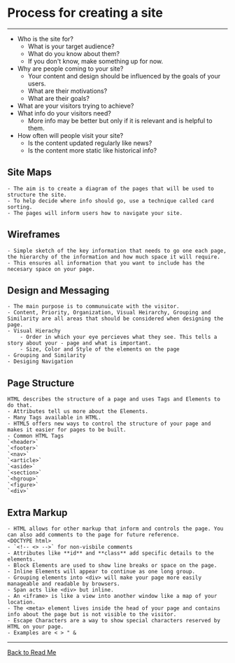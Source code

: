 # Process for creating a site

---

- Who is the site for?
    - What is your target audience?
    - What do you know about them?
    - If you don't know, make something up for now.
- Why are people coming to your site?
    - Your content and design should be influenced by the goals of your users.
    - What are their motivations?
    - What are their goals?
- What are your visitors trying to achieve?
- What info do your visitors need?
    - More info may be better but only if it is relevant and is helpful to them.
- How often will people visit your site?
    - Is the content updated regularly like news?
    - Is the content more static like historical info?

## Site Maps

    - The aim is to create a diagram of the pages that will be used to structure the site.
    - To help decide where info should go, use a technique called card sorting. 
    - The pages will inform users how to navigate your site.

## Wireframes

    - Simple sketch of the key information that needs to go one each page, the hierarchy of the information and how much space it will require.
    - This ensures all information that you want to include has the necesary space on your page.

## Design and Messaging

    - The main purpose is to communuicate with the visitor. 
    - Content, Priority, Organization, Visual Heirarchy, Grouping and Similarity are all areas that should be considered when designing the page. 
    - Visual Hierachy 
        - Order in which your eye percieves what they see. This tells a story about your - page and what is important.
        - Size, Color and Style of the elements on the page
    - Grouping and Similarity
    - Desiging Navigation


## Page Structure

    HTML describes the structure of a page and uses Tags and Elements to do that.
    - Attributes tell us more about the Elements.
    - Many Tags available in HTML.
    - HTML5 offers new ways to control the structure of your page and makes it easier for pages to be built.
    - Common HTML Tags
    `<header>`
    `<footer>`
    `<nav>`
    `<article>`
    `<aside>`
    `<section>`
    `<hgroup>`
    `<figure>`
    `<div>`

## Extra Markup

    - HTML allows for other markup that inform and controls the page. You can also add comments to the page for future reference. 
    <DOCTYPE html>
    - `<!-- <> -->` for non-visbile comments
    - Attributes like **id** and **class** add specific details to the elements.
    - Block Elements are used to show line breaks or space on the page.
    - Inline Elements will appear to continue as one long group.
    - Grouping elements into <div> will make your page more easily manageable and readable by browsers.
    - Span acts like <div> but inline.
    - An <iframe> is like a view into another window like a map of your location.
    - The <meta> element lives inside the head of your page and contains info about the page but is not visible to the visitor.
    - Escape Characters are a way to show special characters reserved by HTML on your page.
    - Examples are < > " & 

---

[Back to Read Me](../README.md)